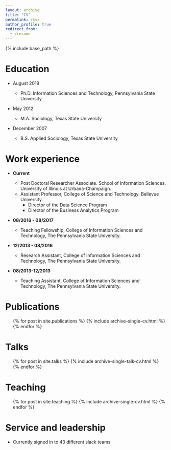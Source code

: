 ```yaml
---
layout: archive
title: "CV"
permalink: /cv/
author_profile: true
redirect_from:
  - /resume
---
```


{% include base_path %}

Education
======
* August 2018 
  * Ph.D. Information Sciences and Technology, Pennsylvania State University
 
* May 2012
  * M.A. Sociology, Texas State University
 
* December 2007
  * B.S. Applied Sociology, Texas State University

Work experience
======
- **Current**
  * Post Doctoral Researcher Associate. School of Information Sciences, University of Illinois at Urbana-Champaign.
  * Assistant Professor, College of Science and Technology. Bellevue University.
    * Director of the Data Science Program
    * Director of the Business Analytics Program

- **08/2016 - 08/2017**
  * Teaching Fellowship, College of Information Sciences and Technology, The Pennsylvania State University.
- **12/2013 - 08/2016**
  * Research Assistant, College of Information Sciences and Technology, The Pennsylvania State University.
- **08/2013-12/2013**
  * Teaching Assistant, College of Information Sciences and Technology, The Pennsylvania State University.
  

Publications
======
  <ul>{% for post in site.publications %}
    {% include archive-single-cv.html %}
  {% endfor %}</ul>
  
Talks
======
  <ul>{% for post in site.talks %}
    {% include archive-single-talk-cv.html %}
  {% endfor %}</ul>
  
Teaching
======
  <ul>{% for post in site.teaching %}
    {% include archive-single-cv.html %}
  {% endfor %}</ul>
  
Service and leadership
======
* Currently signed in to 43 different slack teams
